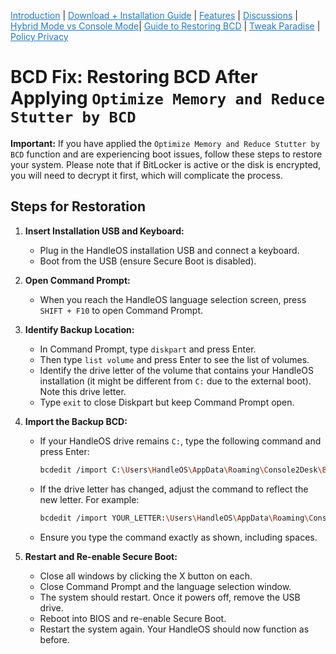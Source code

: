 <a href="README.md" style="color: #2079C8;">Introduction</a> | <a href="installation_guide.md" style="color: #2079C8;">Download + Installation Guide</a> | <a href="features.md" style="color: #2079C8;">Features</a> | <a href="https://github.com/Special-Niewbie/HandleOS/discussions" style="color: #2079C8;">Discussions</a> | <a href="HybridvsConsole.md" style="color: #2079C8;">Hybrid Mode vs Console Mode</a>| <a href="BCDFix.md" style="color: #2079C8;">Guide to Restoring BCD</a> | <a href="TP.md" style="color: #2079C8;">Tweak Paradise</a> | <a href="PrivacyPolicy.md" style="color: #2079C8;">Policy Privacy</a>



# BCD Fix: Restoring BCD After Applying `Optimize Memory and Reduce Stutter by BCD`

**Important:** If you have applied the `Optimize Memory and Reduce Stutter by BCD` function and are experiencing boot issues, follow these steps to restore your system. Please note that if BitLocker is active or the disk is encrypted, you will need to decrypt it first, which will complicate the process.

## Steps for Restoration

1. **Insert Installation USB and Keyboard:**
   - Plug in the HandleOS installation USB and connect a keyboard.
   - Boot from the USB (ensure Secure Boot is disabled).

2. **Open Command Prompt:**
   - When you reach the HandleOS language selection screen, press `SHIFT + F10` to open Command Prompt.

3. **Identify Backup Location:**
   - In Command Prompt, type `diskpart` and press Enter.
   - Then type `list volume` and press Enter to see the list of volumes.
   - Identify the drive letter of the volume that contains your HandleOS installation (it might be different from `C:` due to the external boot). Note this drive letter.
   - Type `exit` to close Diskpart but keep Command Prompt open.

4. **Import the Backup BCD:**
   - If your HandleOS drive remains `C:`, type the following command and press Enter:
     ```bash
     bcdedit /import C:\Users\HandleOS\AppData\Roaming\Console2Desk\BackupBCD\bcdbackup.bin
     ```
   - If the drive letter has changed, adjust the command to reflect the new letter. For example:
     ```bash
     bcdedit /import YOUR_LETTER:\Users\HandleOS\AppData\Roaming\Console2Desk\BackupBCD\bcdbackup.bin
     ```
   - Ensure you type the command exactly as shown, including spaces.

5. **Restart and Re-enable Secure Boot:**
   - Close all windows by clicking the X button on each.
   - Close Command Prompt and the language selection window.
   - The system should restart. Once it powers off, remove the USB drive.
   - Reboot into BIOS and re-enable Secure Boot.
   - Restart the system again. Your HandleOS should now function as before.
